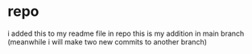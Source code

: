 # repo
i added this to my readme file in repo
this is my addition in main branch (meanwhile i will make two new commits to another branch)